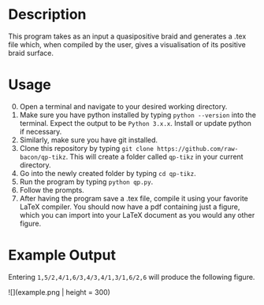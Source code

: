 # Description
This program takes as an input a quasipositive braid and generates a .tex file
which, when compiled by the user, gives a visualisation of its positive braid surface.

# Usage
0. Open a terminal and navigate to your desired
working directory.
1. Make sure you have python installed by 
typing `python --version` into the terminal. 
Expect the output to be `Python 3.x.x`. Install or update
python if necessary.
2. Similarly, make sure you have git installed.
3. Clone this repository by typing
`git clone https://github.com/raw-bacon/qp-tikz`. This will create
a folder called `qp-tikz` in your current directory.
4. Go into the newly created folder by typing `cd qp-tikz`.
5. Run the program by typing `python qp.py`.
6. Follow the prompts.
7. After having the program save a .tex file, compile it using your favorite LaTeX compiler.
You should now have a pdf containing just a figure, which you can import into your LaTeX document as you would any other figure.

# Example Output
Entering `1,5/2,4/1,6/3,4/3,4/1,3/1,6/2,6` will produce the following figure.

![](example.png | height = 300)
